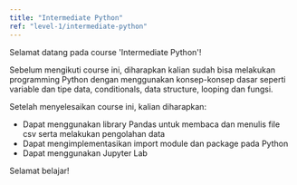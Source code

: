 ```yaml
---
title: "Intermediate Python"
ref: "level-1/intermediate-python"
---
```


Selamat datang pada course 'Intermediate Python'!

Sebelum mengikuti course ini, diharapkan kalian sudah bisa melakukan programming Python dengan menggunakan konsep-konsep dasar seperti variable dan tipe data, conditionals, data structure, looping dan fungsi.

Setelah menyelesaikan course ini, kalian diharapkan:

<ul class="list-style-checklist">
  <li>Dapat menggunakan library Pandas untuk membaca dan menulis file csv serta melakukan pengolahan data</li>
  <li>Dapat mengimplementasikan import module dan package pada Python</li>
  <li>Dapat menggunakan Jupyter Lab</li>
</ul>

Selamat belajar!
